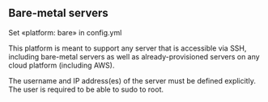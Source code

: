 Bare-metal servers
------------------

Set «platform: bare» in config.yml

This platform is meant to support any server that is accessible via SSH,
including bare-metal servers as well as already-provisioned servers on
any cloud platform (including AWS).

The username and IP address(es) of the server must be defined
explicitly. The user is required to be able to sudo to root.
